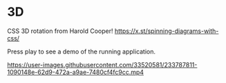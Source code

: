 # 3D
CSS 3D rotation from Harold Cooper!
https://x.st/spinning-diagrams-with-css/

Press play to see a demo of the running application.








https://user-images.githubusercontent.com/33520581/233787811-1090148e-62d9-472a-a9ae-7480cf4fc9cc.mp4



